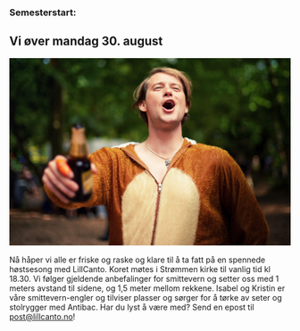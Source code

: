 ### Semesterstart:
## Vi øver mandag 30. august

![LillCanto Julekonsert 2019](assets/bilder_til_web/SKal.jpg)

Nå håper vi alle er friske og raske og klare til å ta fatt på en spennede høstsesong med LillCanto. Koret møtes i Strømmen kirke til vanlig tid kl 18.30. Vi følger gjeldende anbefalinger for smittevern og setter oss med 1 meters avstand til sidene, og 1,5 meter mellom rekkene. Isabel og Kristin er våre smittevern-engler og tilviser plasser og sørger for å tørke av seter og stolrygger med Antibac. Har du lyst å være med? Send en epost til post@lillcanto.no!
